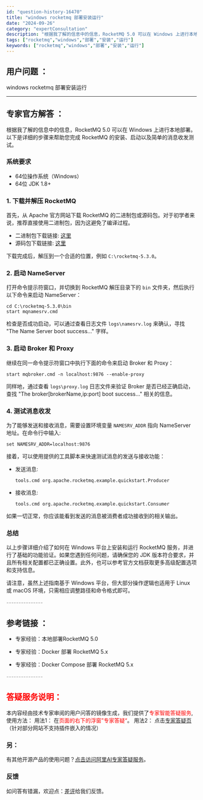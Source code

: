 ```yaml
---
id: "question-history-16470"
title: "windows rocketmq 部署安装运行"
date: "2024-09-26"
category: "expertConsultation"
description: "根据我了解的信息中的信息，RocketMQ 5.0 可以在 Windows 上进行本地部署。以下是详细的步骤来帮助您完成 RocketMQ 的安装、启动以及简单的消息收发测试。### 系统要求- 64位操作系统（Windows）- 64位 JDK 1.8+### 1. 下载并解压 RocketMQ首"
tags: ["rocketmq","windows","部署","安装","运行"]
keywords: ["rocketmq","windows","部署","安装","运行"]
---
```


## 用户问题 ： 
 windows rocketmq 部署安装运行  

---------------
## 专家官方解答 ：

根据我了解的信息中的信息，RocketMQ 5.0 可以在 Windows 上进行本地部署。以下是详细的步骤来帮助您完成 RocketMQ 的安装、启动以及简单的消息收发测试。

### 系统要求
- 64位操作系统（Windows）
- 64位 JDK 1.8+

### 1. 下载并解压 RocketMQ
首先，从 Apache 官方网站下载 RocketMQ 的二进制包或源码包。对于初学者来说，推荐直接使用二进制包，因为这避免了编译过程。
- 二进制包下载链接: [这里](https://dist.apache.org/repos/dist/release/rocketmq/5.3.0/rocketmq-all-5.3.0-bin-release.zip)
- 源码包下载链接: [这里](https://dist.apache.org/repos/dist/release/rocketmq/5.3.0/rocketmq-all-5.3.0-source-release.zip)

下载完成后，解压到一个合适的位置，例如 `C:\rocketmq-5.3.0`。

### 2. 启动 NameServer
打开命令提示符窗口，并切换到 RocketMQ 解压目录下的 `bin` 文件夹，然后执行以下命令来启动 NameServer：
```shell
cd C:\rocketmq-5.3.0\bin
start mqnamesrv.cmd
```
检查是否成功启动，可以通过查看日志文件 `logs\namesrv.log` 来确认，寻找 "The Name Server boot success..." 字样。

### 3. 启动 Broker 和 Proxy
继续在同一命令提示符窗口中执行下面的命令来启动 Broker 和 Proxy：
```shell
start mqbroker.cmd -n localhost:9876 --enable-proxy
```
同样地，通过查看 `logs\proxy.log` 日志文件来验证 Broker 是否已经正确启动，查找 "The broker[brokerName,ip:port] boot success..." 相关的信息。

### 4. 测试消息收发
为了能够发送和接收消息，需要设置环境变量 `NAMESRV_ADDR` 指向 NameServer 地址。在命令行中输入:
```shell
set NAMESRV_ADDR=localhost:9876
```

接着，可以使用提供的工具脚本来快速测试消息的发送与接收功能：
- 发送消息:
  ```shell
  tools.cmd org.apache.rocketmq.example.quickstart.Producer
  ```
- 接收消息:
  ```shell
  tools.cmd org.apache.rocketmq.example.quickstart.Consumer
  ```

如果一切正常，你应该能看到发送的消息被消费者成功接收到的相关输出。

### 总结
以上步骤详细介绍了如何在 Windows 平台上安装和运行 RocketMQ 服务，并进行了基础的功能验证。如果您遇到任何问题，请确保您的 JDK 版本符合要求，并且所有相关配置都已正确设置。此外，也可以参考官方文档获取更多高级配置选项和支持信息。

请注意，虽然上述指南基于 Windows 平台，但大部分操作逻辑也适用于 Linux 或 macOS 环境，只需相应调整路径和命令格式即可。


<font color="#949494">---------------</font> 


## 参考链接 ：

* 专家经验：本地部署RocketMQ 5.0 
 
 * 专家经验：Docker 部署 RocketMQ 5.x 
 
 * 专家经验：Docker Compose 部署 RocketMQ 5.x 


 <font color="#949494">---------------</font> 
 


## <font color="#FF0000">答疑服务说明：</font> 

本内容经由技术专家审阅的用户问答的镜像生成，我们提供了<font color="#FF0000">专家智能答疑服务</font>,使用方法：
用法1： 在<font color="#FF0000">页面的右下的浮窗”专家答疑“</font>。
用法2： 点击[专家答疑页](https://answer.opensource.alibaba.com/docs/intro)（针对部分网站不支持插件嵌入的情况）
### 另：


有其他开源产品的使用问题？[点击访问阿里AI专家答疑服务](https://answer.opensource.alibaba.com/docs/intro)。
### 反馈
如问答有错漏，欢迎点：[差评](https://ai.nacos.io/user/feedbackByEnhancerGradePOJOID?enhancerGradePOJOId=17244)给我们反馈。
